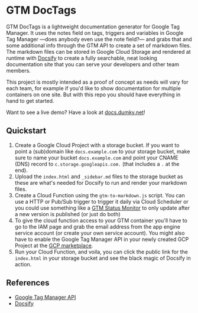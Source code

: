 # GTM DocTags
GTM DocTags is a lightweight documentation generator for Google Tag Manager. It uses the notes field on tags, triggers and variables in Google Tag Manager —does anybody even use the note field?— and grabs that and some additional info through the GTM API to create a set of markdown files. The markdown files can be stored in Google Cloud Storage and rendered at runtime with [Docsify](https://docsify.js.org/) to create a fully searchable, neat looking documentation site that you can serve your developers and other team members. 

This project is mostly intended as a proof of concept as needs will vary for each team, for example if you'd like to show documentation for multiple containers on one site. But with this repo you should have everything in hand to get started. 

Want to see a live demo? Have a look at [docs.dumky.net](http://docs.dumky.net)!

## Quickstart
1. Create a Google Cloud Project with a storage bucket. If you want to point a (sub)domain like `docs.example.com` to your storage bucket, make sure to name your bucket `docs.example.com` and point your CNAME (DNS) record to `c.storage.googleapis.com.` (that includes a `.` at the end). 
2. Upload the `index.html` and `_sidebar.md` files to the storage bucket as these are what's needed for Docsify to run and render your markdown files.
3. Create a Cloud Function using the `gtm-to-markdown.js` script. You can use a HTTP or Pub/Sub trigger to trigger it daily via Cloud Scheduler or you could use something like a [GTM Status Monitor](https://www.dumky.net/posts/monitor-google-tag-manager-version-status-and-send-notifications-to-slack-the-easy-way-zapier-and-hard-way-gcp/?utm_crap=wow-someone-actually-looked-at-my-github) to only update after a new version is published (or just do both)
4. To give the cloud function access to your GTM container you'll have to go to the IAM page and grab the email address from the app engine service account (or create your own service account). You might also have to enable the Google Tag Manager API in your newly created GCP Project at the [GCP marketplace](https://console.cloud.google.com/marketplace/product/google/tagmanager.googleapis.com).
5. Run your Cloud Function, and voila, you can click the public link for the `index.html` in your storage bucket and see the black magic of Docsify in action.


## References
- [Google Tag Manager API](https://developers.google.com/tag-manager/api/v2)
- [Docsify](https://docsify.js.org/)